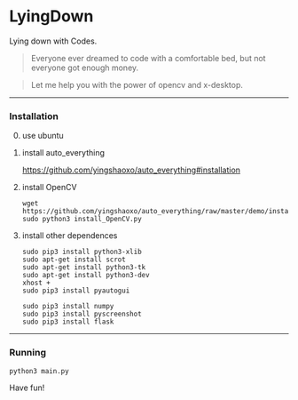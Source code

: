 # LyingDown
Lying down with Codes.

> Everyone ever dreamed to code with a comfortable bed, but not everyone got enough money.

> Let me help you with the power of opencv and x-desktop.
___

### Installation

0. use ubuntu

1. install auto_everything

    https://github.com/yingshaoxo/auto_everything#installation

2. install OpenCV

    ```
    wget https://github.com/yingshaoxo/auto_everything/raw/master/demo/install_OpenCV.py
    sudo python3 install_OpenCV.py
    ```

3. install other dependences

    ```
    sudo pip3 install python3-xlib
    sudo apt-get install scrot
    sudo apt-get install python3-tk
    sudo apt-get install python3-dev
    xhost +
    sudo pip3 install pyautogui

    sudo pip3 install numpy
    sudo pip3 install pyscreenshot
    sudo pip3 install flask
    ```
___

### Running

```
python3 main.py
```

Have fun!
